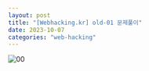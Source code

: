 ```yaml
---
layout: post
title: "[Webhacking.kr] old-01 문제풀이"
date: 2023-10-07
categories: "web-hacking"
---
```


![00](/hackers/assets/images/webhackingkr/old-01/00.png)